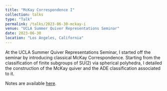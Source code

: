 ```yaml
---
title: "McKay Correspondence I"
collection: talks
type: "Talk"
permalink: /talks/2023-06-30-mckay-i
venue: "UCLA Summer Quiver Representations Seminar"
date: 2023-06-30
location: "Los Angeles, California"
---
```


At the UCLA Summer Quiver Representations Seminar, I started off the seminar by introducing classical McKay Correspondence. Starting from the classification of finite subgroups of SU(2) via spherical polyhedra, I detailed the construction of the McKay quiver and the ADE classification associated to it.

Notes are available [here](https://max.steinbergfour.com/files/McKay_Correspondence_I.pdf).
